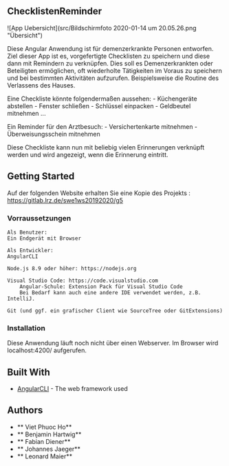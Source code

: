 ## ChecklistenReminder

![App Uebersicht](src/Bildschirmfoto 2020-01-14 um 20.05.26.png "Übersicht")


Diese Angular Anwendung ist für demenzerkrankte Personen entworfen. Ziel dieser App ist es, vorgefertigte Checklisten zu speichern und diese dann mit Remindern zu verknüpfen. Dies soll es Demenzerkrankten oder Beteiligten ermöglichen, oft wiederholte Tätigkeiten im Voraus zu speichern und bei bestimmten Aktivitäten aufzurufen. 
Beispielsweise die Routine des Verlassens des Hauses.

Eine Checkliste könnte folgendermaßen aussehen:
	- Küchengeräte abstellen
	- Fenster schließen
	- Schlüssel einpacken
	- Geldbeutel mitnehmen
	...
	
Ein Reminder für den Arztbesuch:
    - Versichertenkarte mitnehmen
    - Überweisungsschein mitnehmen
	
Diese Checkliste kann nun mit beliebig vielen Erinnerungen verknüpft werden und wird angezeigt, wenn die Erinnerung eintritt.

## Getting Started

Auf der folgenden Website erhalten Sie eine Kopie des Projekts : https://gitlab.lrz.de/swe1ws20192020/g5


### Vorraussetzungen
	Als Benutzer:
	Ein Endgerät mit Browser
	
	Als Entwickler:
	AngularCLI

    Node.js 8.9 oder höher: https://nodejs.org

    Visual Studio Code: https://code.visualstudio.com
        Angular-Schule: Extension Pack für Visual Studio Code
        Bei Bedarf kann auch eine andere IDE verwendet werden, z.B. IntelliJ.
    
	Git (und ggf. ein grafischer Client wie SourceTree oder GitExtensions)




### Installation

Diese Anwendung läuft noch nicht über einen Webserver. 
Im Browser wird localhost:4200/ aufgerufen.


## Built With

* [AngularCLI](https://cli.angular.io/) - The web framework used

## Authors

* ** Viet Phuoc Ho**
* ** Benjamin  Hartwig**
* ** Fabian Diener**
* ** Johannes Jaeger**
* ** Leonard Maier**
